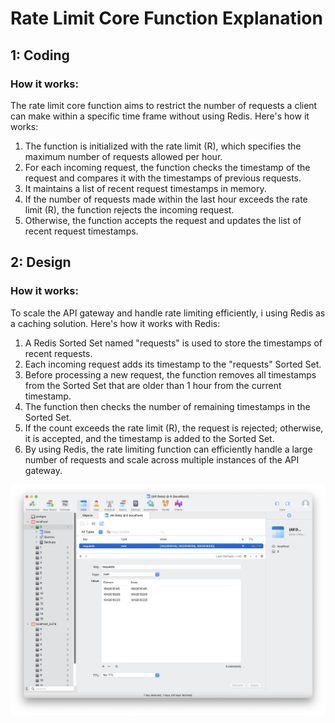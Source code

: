 # Rate Limit Core Function Explanation

## 1: Coding

### How it works:

The rate limit core function aims to restrict the number of requests a client can make within a specific time frame without using Redis. Here's how it works:

1. The function is initialized with the rate limit (R), which specifies the maximum number of requests allowed per hour.
2. For each incoming request, the function checks the timestamp of the request and compares it with the timestamps of previous requests.
3. It maintains a list of recent request timestamps in memory.
4. If the number of requests made within the last hour exceeds the rate limit (R), the function rejects the incoming request.
5. Otherwise, the function accepts the request and updates the list of recent request timestamps.

## 2: Design

### How it works:

To scale the API gateway and handle rate limiting efficiently, i using Redis as a caching solution. Here's how it works with Redis:

1. A Redis Sorted Set named "requests" is used to store the timestamps of recent requests.
2. Each incoming request adds its timestamp to the "requests" Sorted Set.
3. Before processing a new request, the function removes all timestamps from the Sorted Set that are older than 1 hour from the current timestamp.
4. The function then checks the number of remaining timestamps in the Sorted Set.
5. If the count exceeds the rate limit (R), the request is rejected; otherwise, it is accepted, and the timestamp is added to the Sorted Set.
6. By using Redis, the rate limiting function can efficiently handle a large number of requests and scale across multiple instances of the API gateway.

<img width="560" src="./task2/ScreenShot.png" />
